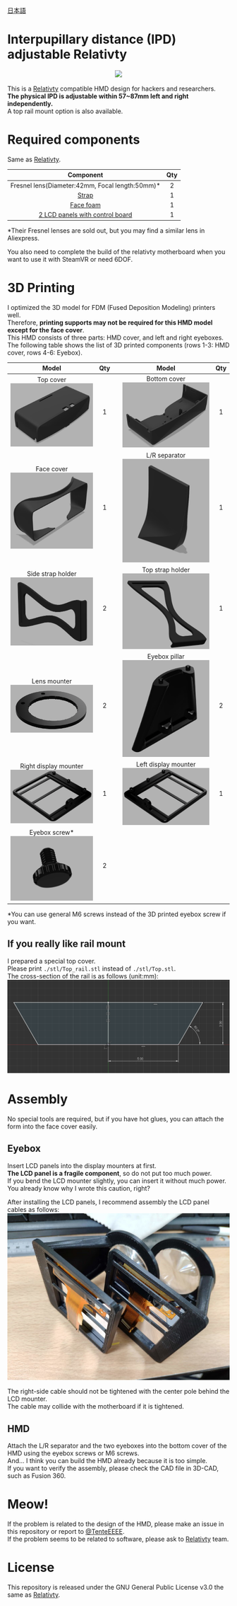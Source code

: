 [日本語](./readme_ja.md)

# Interpupillary distance (IPD) adjustable Relativty

<div align="center"><img src="https://user-images.githubusercontent.com/9051681/97274643-4bb18780-1878-11eb-971c-a2194b9381a8.jpg"></div>

This is a [Relativty](https://github.com/relativty/Relativty) compatible HMD design for hackers and researchers.  
**The physical IPD is adjustable within 57~87mm left and right independently.**  
A top rail mount option is also available.

# Required components

Same as [Relativty](https://github.com/relativty/Relativty).  

|                                      Component                                      | Qty |
| :---------------------------------------------------------------------------------: | :-: |
|                   Fresnel lens(Diameter:42mm, Focal length:50mm)\*                  |  2  |
|              [Strap](https://www.aliexpress.com/item/33058848848.html)              |  1  |
|           [Face foam](https://www.aliexpress.com/item/4000199486058.html)           |  1  |
| [2 LCD panels with control board](https://www.aliexpress.com/item/32975198897.html) |  1  |

\*Their Fresnel lenses are sold out, but you may find a similar lens in Aliexpress.  

You also need to complete the build of the relativty motherboard when you want to use it with SteamVR or need 6DOF.

# 3D Printing

I optimized the 3D model for FDM (Fused Deposition Modeling) printers well.  
Therefore, **printing supports may not be required for this HMD model except for the face cover**.  
This HMD consists of three parts: HMD cover, and left and right eyeboxes.  
The following table shows the list of 3D printed components (rows 1-3: HMD cover, rows 4-6: Eyebox).

|                      Model                      | Qty |     |                      Model                     | Qty |
| :---------------------------------------------: | :-: | :-: | :--------------------------------------------: | :-: |
|          Top cover![img](./fig/top.png)         |  1  |     |      Bottom cover![img](./fig/bottom.png)      |  1  |
|      Face cover![img](./fig/facecover.png)      |  1  |     |    L/R separator![img](./fig/separator.png)    |  1  |
|  Side strap holder![img](./fig/side_holder.png) |  2  |     |  Top strap holder![img](./fig/top_holder.png)  |  1  |
|    Lens mounter![img](./fig/lensmounter.png)    |  2  |     |      Eyebox pillar![img](./fig/pillar.png)     |  2  |
| Right display mounter![img](./fig/rdisplay.png) |  1  |     | Left display mounter![img](./fig/ldisplay.png) |  1  |
|      Eyebox screw\*![img](./fig/screw.png)      |  2  |     |                                                |     |

\*You can use general M6 screws instead of the 3D printed eyebox screw if you want.

## If you really like rail mount

I prepared a special top cover.  
Please print `./stl/Top_rail.stl` instead of `./stl/Top.stl`.  
The cross-section of the rail is as follows (unit:mm):  
![img](./fig/rail_mounter.png)

# Assembly

No special tools are required, but if you have hot glues, you can attach the form into the face cover easily.

## Eyebox

Insert LCD panels into the display mounters at first.  
**The LCD panel is a fragile component**, so do not put too much power.  
If you bend the LCD mounter slightly, you can insert it without much power.  
You already know why I wrote this caution, right?

After installing the LCD panels, I recommend assembly the LCD panel cables as follows:  
![img](./fig/asm_eyebox.jpg)

The right-side cable should not be tightened with the center pole behind the LCD mounter.  
The cable may collide with the motherboard if it is tightened.

## HMD

Attach the L/R separator and the two eyeboxes into the bottom cover of the HMD using the eyebox screws or M6 screws.  
And... I think you can build the HMD already because it is too simple.  
If you want to verify the assembly, please check the CAD file in 3D-CAD, such as Fusion 360.


# Meow!

If the problem is related to the design of the HMD, please make an issue in this repository or report to [@TenteEEEE](https://twitter.com/tenteeeee).  
If the problem seems to be related to software, please ask to [Relativty](https://github.com/relativty/Relativty) team.

# License

This repository is released under the GNU General Public License v3.0 the same as [Relativty](https://github.com/relativty/Relativty).
